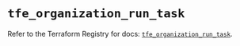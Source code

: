 # `tfe_organization_run_task`

Refer to the Terraform Registry for docs: [`tfe_organization_run_task`](https://registry.terraform.io/providers/hashicorp/tfe/0.58.1/docs/resources/organization_run_task).
